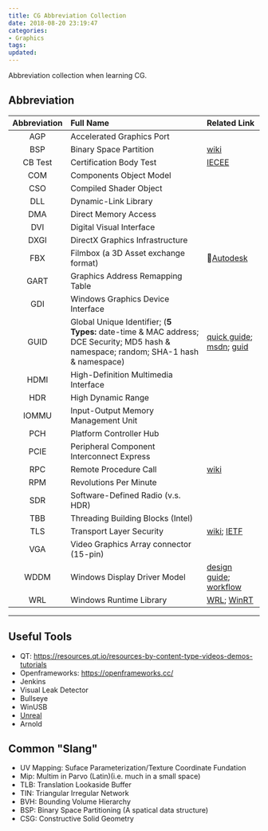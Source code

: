 ```yaml
---
title: CG Abbreviation Collection
date: 2018-08-20 23:19:47
categories:
- Graphics
tags:
updated:
---
```


Abbreviation collection when learning CG.

<!-- more -->

## Abbreviation

| Abbreviation | Full Name | Related Link|
| :------: | :------ | :------ |
| AGP | Accelerated Graphics Port | |
| BSP | Binary Space Partition| [wiki](https://en.wikipedia.org/wiki/Binary_space_partitioning) |
| CB Test | Certification Body Test | [IECEE](https://www.iecee.org/certification/certificates/) |
| COM | Components Object Model | |
| CSO | Compiled Shader Object | |
| DLL | Dynamic-Link Library | |
| DMA | Direct Memory Access | |
| DVI | Digital Visual Interface | |
| DXGI | DirectX Graphics Infrastructure | |
| FBX | Filmbox (a 3D Asset exchange format) | [Autodesk](https://www.autodesk.com/products/fbx/overview) |
| GART | Graphics Address Remapping Table | |
| GDI | Windows Graphics Device Interface | |
| GUID | Global Unique Identifier; (**5 Types:** date-time & MAC address; DCE Security; MD5 hash & namespace; random; SHA-1 hash & namespace) | [quick guide](https://betterexplained.com/articles/the-quick-guide-to-guids/);  [msdn](https://msdn.microsoft.com/en-us/library/system.guid%28v=vs.110%29.aspx); [guid](http://guid.one/)|
| HDMI | High-Definition Multimedia Interface | |
| HDR | High Dynamic Range | |
| IOMMU | Input-Output Memory Management Unit | |
| PCH | Platform Controller Hub | |
| PCIE | Peripheral Component Interconnect Express | |
| RPC | Remote Procedure Call | [wiki](https://en.wikipedia.org/wiki/Remote_procedure_call) |
| RPM | Revolutions Per Minute | |
| SDR | Software-Defined Radio (v.s. HDR) | |
| TBB | Threading Building Blocks (Intel) | |
| TLS | Transport Layer Security | [wiki](https://en.wikipedia.org/wiki/Transport_Layer_Security); [IETF](https://tools.ietf.org/html/rfc8446) |
| VGA | Video Graphics Array connector (15-pin) | |
| WDDM | Windows Display Driver Model | [design guide](https://docs.microsoft.com/en-us/windows-hardware/drivers/display/windows-vista-display-driver-model-design-guide); [workflow](https://docs.microsoft.com/en-us/windows-hardware/drivers/display/windows-vista-and-later-display-driver-model-operation-flow) |
| WRL | Windows Runtime Library | [WRL](https://docs.microsoft.com/en-us/cpp/windows/windows-runtime-cpp-template-library-wrl); [WinRT](https://docs.microsoft.com/en-us/windows/uwp/cpp-and-winrt-apis/index)|
* * *

## Useful Tools

- QT: https://resources.qt.io/resources-by-content-type-videos-demos-tutorials
- Openframeworks: https://openframeworks.cc/
- Jenkins
- Visual Leak Detector
- Bullseye
- WinUSB
- [Unreal](https://www.unrealengine.com/en-US/ue4-on-github)
- Arnold

## Common "Slang"

- UV Mapping: Suface Parameterization/Texture Coordinate Fundation
- Mip: Multim in Parvo (Latin)(i.e. much in a small space)
- TLB: Translation Lookaside Buffer
- TIN: Triangular Irregular Network
- BVH: Bounding Volume Hierarchy
- BSP: Binary Space Partitioning (A spatical data structure)
- CSG: Constructive Solid Geometry